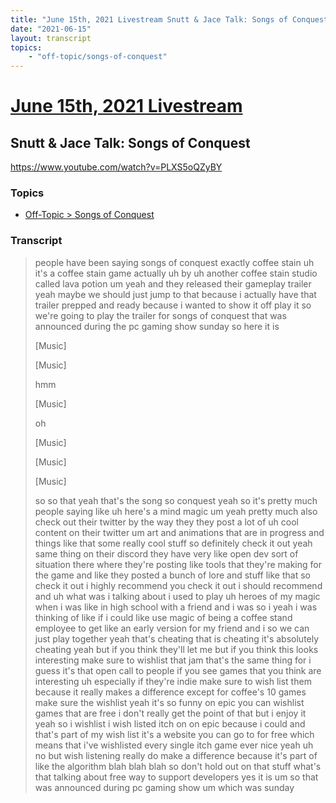 ```yaml
---
title: "June 15th, 2021 Livestream Snutt & Jace Talk: Songs of Conquest"
date: "2021-06-15"
layout: transcript
topics:
    - "off-topic/songs-of-conquest"
---
```

# [June 15th, 2021 Livestream](../2021-06-15.md)
## Snutt & Jace Talk: Songs of Conquest
https://www.youtube.com/watch?v=PLXS5oQZyBY

### Topics
* [Off-Topic > Songs of Conquest](../topics/off-topic/songs-of-conquest.md)

### Transcript

> people have been saying songs of conquest exactly coffee stain uh it's a coffee stain game actually uh by uh another coffee stain studio called lava potion um yeah and they released their gameplay trailer yeah maybe we should just jump to that because i actually have that trailer prepped and ready because i wanted to show it off play it so we're going to play the trailer for songs of conquest that was announced during the pc gaming show sunday so here it is
>
> [Music]
>
> [Music]
>
> hmm
>
> [Music]
>
> oh
>
> [Music]
>
> [Music]
>
> [Music]
>
> so so that yeah that's the song so conquest yeah so it's pretty much people saying like uh here's a mind magic um yeah pretty much also check out their twitter by the way they they post a lot of uh cool content on their twitter um art and animations that are in progress and things like that some really cool stuff so definitely check it out yeah same thing on their discord they have very like open dev sort of situation there where they're posting like tools that they're making for the game and like they posted a bunch of lore and stuff like that so check it out i highly recommend you check it out i should recommend and uh what was i talking about i used to play uh heroes of my magic when i was like in high school with a friend and i was so i yeah i was thinking of like if i could like use magic of being a coffee stand employee to get like an early version for my friend and i so we can just play together yeah that's cheating that is cheating it's absolutely cheating yeah but if you think they'll let me but if you think this looks interesting make sure to wishlist that jam that's the same thing for i guess it's that open call to people if you see games that you think are interesting uh especially if they're indie make sure to wish list them because it really makes a difference except for coffee's 10 games make sure the wishlist yeah it's so funny on epic you can wishlist games that are free i don't really get the point of that but i enjoy it yeah so i wishlist i wish listed itch on on epic because i could and that's part of my wish list it's a website you can go to for free which means that i've wishlisted every single itch game ever nice yeah uh no but wish listening really do make a difference because it's part of like the algorithm blah blah blah so don't hold out on that stuff what's that talking about free way to support developers yes it is um so that was announced during pc gaming show um which was sunday
